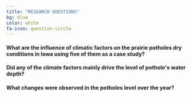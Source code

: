 ```yaml
---
title: "RESEARCH QUESTIONS"
bg: blue
color: white
fa-icon: question-circle
---
```

#### What are the influence of climatic factors on the prairie potholes dry conditions in Iowa using five of them as a case study?

#### Did any of the climate factors mainly drive the level of pothole's water depth?

#### What changes were observed in the potholes level over the year?




